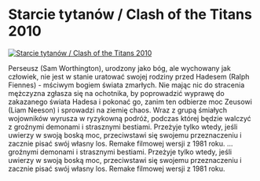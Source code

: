 Starcie tytanów / Clash of the Titans 2010 
=============
[![Starcie tytanów / Clash of the Titans 2010 ](http://vidos.pl/images/player.gif)](http://vidos.pl/starcie-tytanow-clash-of-the-titans-2010)

 Perseusz (Sam Worthington), urodzony jako bóg, ale wychowany jak człowiek, nie jest w stanie uratować swojej rodziny przed Hadesem (Ralph Fiennes) - mściwym bogiem świata zmarłych. Nie mając nic do stracenia mężczyzna zgłasza się na ochotnika, by poprowadzić wyprawę do zakazanego świata Hadesa i pokonać go, zanim ten odbierze moc Zeusowi (Liam Neeson) i sprowadzi na ziemię chaos. Wraz z grupą śmiałych wojowników wyrusza w ryzykowną podróż, podczas której będzie walczyć z groźnymi demonami i strasznymi bestiami. Przeżyje tylko wtedy, jeśli uwierzy w swoją boską moc, przeciwstawi się swojemu przeznaczeniu i zacznie pisać swój własny los. Remake filmowej wersji z 1981 roku.  ... groźnymi demonami i strasznymi bestiami. Przeżyje tylko wtedy, jeśli uwierzy w swoją boską moc, przeciwstawi się swojemu przeznaczeniu i zacznie pisać swój własny los. Remake filmowej wersji z 1981 roku.
